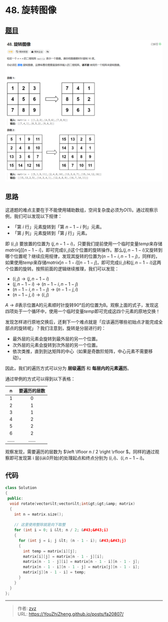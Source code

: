 # 48. 旋转图像


## [题目](https://leetcode.cn/problems/rotate-image/?envType=study-plan-v2&amp;envId=top-100-liked)

![图1](/PostsImgs/LeetCode/48/question.png)

## 思路

这道题的难点主要在于不能使用辅助数组，空间复杂度必须为$O(1)$。通过观察示例，我们可以发现以下规律：

- 「第 $i$ 行」元素旋转到「第 $n−1−i$ 列」元素。
- 「第 $j$ 列」元素旋转到「第 $j$ 行」元素。

即 $(i, j)$ 要放置的位置为 $(j, n - 1 - i)$，只要我们提前使用一个临时变量$temp$来存储$matrix[j][n - 1 - i]$，即可完成$(i, j)$这个位置的旋转操作。那么$(j, n - 1 - i)$又旋转到哪个位置呢？继续应用规律，发现其旋转的位置为$(n - 1 - i, n - 1 - j)$，同样的，如果使用$temp$来存储$matrix[n - 1 - i][n - 1 - j]$，即可完成$(i, j)$和$(j, n - 1 - i)$这两个位置的旋转。按照前面的逻辑继续推理，我们可以发现：

- $(i, j)  → (j, n - 1 - i)$
- $(j, n - 1 - i) → (n - 1 - i, n - 1 - j)$
- $(n - 1 - i, n - 1 - j) → (n - 1 - j, i)$
- $(n - 1 - j, i) → (i, j)$

$A→B$表示位置A的元素顺时针旋转$90°$后的位置为B。观察上面的式子，发现这四项处于一个循环中，使用一个临时变量$temp$即可完成这四个元素的原地交换！

发现怎样进行原地交换后，还剩下一个难点就是「应该遍历哪些初始点才能完成全部点的旋转呢」？我们注意到，旋转是分层进行的：

- 最外层的元素会旋转到最外层的另一个位置。
- 次外层的元素会旋转到次外层的另一个位置。
- 依次类推，直到到达矩阵的中心（如果是奇数阶矩阵，中心元素不需要移动）。

因此，我们的遍历方式可以分为 **层级遍历** 和 **每层内的元素遍历**。

通过举例的方式可以得到以下表格：

|   n    | 要遍历的层数 |
| :----: | :----------: |
|   1    |      0       |
|   2    |      1       |
|   3    |      1       |
|   4    |      2       |
|   5    |      2       |
|   6    |      2       |
| ...... |    ......    |

观察发现，需要遍历的层数为 $\left \lfloor n / 2 \right \rfloor $。同样的通过观察即可发现第 i 层(i从0开始)的处理起点和终点分别为 $(i, i)、(i, n - 1 - i)$。

## 代码

```cpp
class Solution
{
 public:
  void rotate(vector&lt;vector&lt;int&gt;&gt;&amp; matrix)
  {
    int n = matrix.size();

    // 这里使用整除就是向下取整
    for (int i = 0; i &lt; n / 2; &#43;&#43;i)
    {
      for (int j = i; j &lt; (n - 1 - i); &#43;&#43;j)
      {
        int temp = matrix[i][j];
        matrix[i][j] = matrix[n - 1 - j][i];
        matrix[n - 1 - j][i] = matrix[n - 1 - i][n - 1 - j];
        matrix[n - 1 - i][n - 1 - j] = matrix[j][n - 1 - i];
        matrix[j][n - 1 - i] = temp;
      }
    }
  }
};
```


---

> 作者: [zyz](https://github.com/YouZhiZheng)  
> URL: https://YouZhiZheng.github.io/posts/fa20807/  

